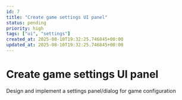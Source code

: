 ```yaml
---
id: 7
title: "Create game settings UI panel"
status: pending
priority: high
tags: ["ui", "settings"]
created_at: 2025-08-10T19:32:25.746845+00:00
updated_at: 2025-08-10T19:32:25.746845+00:00
---
```


# Create game settings UI panel

Design and implement a settings panel/dialog for game configuration